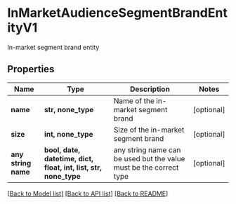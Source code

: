 # InMarketAudienceSegmentBrandEntityV1

In-market segment brand entity

## Properties
Name | Type | Description | Notes
------------ | ------------- | ------------- | -------------
**name** | **str, none_type** | Name of the in-market segment brand | [optional] 
**size** | **int, none_type** | Size of the in-market segment brand | [optional] 
**any string name** | **bool, date, datetime, dict, float, int, list, str, none_type** | any string name can be used but the value must be the correct type | [optional]

[[Back to Model list]](../README.md#documentation-for-models) [[Back to API list]](../README.md#documentation-for-api-endpoints) [[Back to README]](../README.md)



